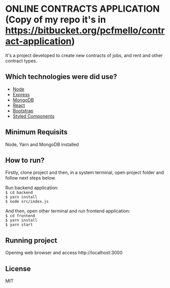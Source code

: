 # ONLINE CONTRACTS APPLICATION (Copy of my repo it's in https://bitbucket.org/pcfmello/contract-application)

It's a project developed to create new contracts of jobs, and rent and other contract types.

## Which technologies were did use?

- [Node](https://nodejs.org/en/)
- [Express](https://expressjs.com/)
- [MongoDB](https://www.mongodb.com/)
- [React](https://github.com/facebook/react/)
- [Bootstrap](https://getbootstrap.com.br/)
- [Styled Components](https://styled-components.com/)

## Minimum Requisits

Node, Yarn and MongoDB installed

## How to run?

Firstly, clone project and then, in a system terminal, open project folder and follow next steps below.

Run backend application:  
`$ cd backend`  
`$ yarn install`  
`$ node src/index.js`

And then, open other terminal and run frontend application:  
`$ cd frontend`  
`$ yarn install`  
`$ yarn start`

## Running project

Opening web browser and access http://localhost:3000

## License

MIT
